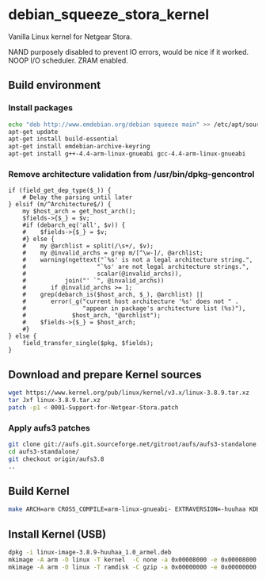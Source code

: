 debian_squeeze_stora_kernel
===========================

Vanilla Linux kernel for Netgear Stora.

NAND purposely disabled to prevent IO errors, would be nice if it worked.
NOOP I/O scheduler.
ZRAM enabled.

## Build environment

### Install packages

```sh
echo "deb http://www.emdebian.org/debian squeeze main" >> /etc/apt/sources.list
apt-get update
apt-get install build-essential
apt-get install emdebian-archive-keyring
apt-get install g++-4.4-arm-linux-gnueabi gcc-4.4-arm-linux-gnueabi
```

### Remove architecture validation from /usr/bin/dpkg-gencontrol

    if (field_get_dep_type($_)) {
        # Delay the parsing until later
    } elsif (m/^Architecture$/) {
        my $host_arch = get_host_arch();
        $fields->{$_} = $v;
        #if (debarch_eq('all', $v)) {
        #    $fields->{$_} = $v;
        #} else {
        #    my @archlist = split(/\s+/, $v);
        #    my @invalid_archs = grep m/[^\w-]/, @archlist;
        #    warning(ngettext("`%s' is not a legal architecture string.",
        #                    "`%s' are not legal architecture strings.",
        #                    scalar(@invalid_archs)),
        #           join("' `", @invalid_archs))
        #       if @invalid_archs >= 1;
        #    grep(debarch_is($host_arch, $_), @archlist) ||
        #       error(_g("current host architecture '%s' does not " .
        #                "appear in package's architecture list (%s)"),
        #             $host_arch, "@archlist");
        #    $fields->{$_} = $host_arch;
        #}
    } else {
        field_transfer_single($pkg, $fields);
    }

## Download and prepare Kernel sources

```sh
wget https://www.kernel.org/pub/linux/kernel/v3.x/linux-3.8.9.tar.xz
tar Jxf linux-3.8.9.tar.xz
patch -p1 < 0001-Support-for-Netgear-Stora.patch
```

### Apply aufs3 patches

```sh
git clone git://aufs.git.sourceforge.net/gitroot/aufs/aufs3-standalone.git
cd aufs3-standalone/
git checkout origin/aufs3.8
..
```

## Build Kernel

```sh
make ARCH=arm CROSS_COMPILE=arm-linux-gnueabi- EXTRAVERSION=-huuhaa KDEB_PKGVERSION=1.0 KBUILD_DEBARCH=armel deb-pkg
```

## Install Kernel (USB)

```sh
dpkg -i linux-image-3.8.9-huuhaa_1.0_armel.deb
mkimage -A arm -O linux -T kernel  -C none -a 0x00008000 -e 0x00008000 -n Linux-3.8.9-huuhaa -d /boot/vmlinuz-3.8.9-huuhaa /boot/uImage
mkimage -A arm -O linux -T ramdisk -C gzip -a 0x00000000 -e 0x00000000 -n initramfs-3.8.9-huuhaa -d /boot/initrd.img-3.8.9-huuhaa /boot/uInitrd
```
